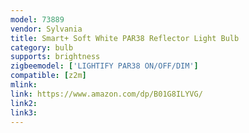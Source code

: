 ```yaml
---
model: 73889
vendor: Sylvania
title: Smart+ Soft White PAR38 Reflector Light Bulb
category: bulb
supports: brightness
zigbeemodel: ['LIGHTIFY PAR38 ON/OFF/DIM']
compatible: [z2m]
mlink: 
link: https://www.amazon.com/dp/B01G8ILYVG/
link2: 
link3: 
---
```

